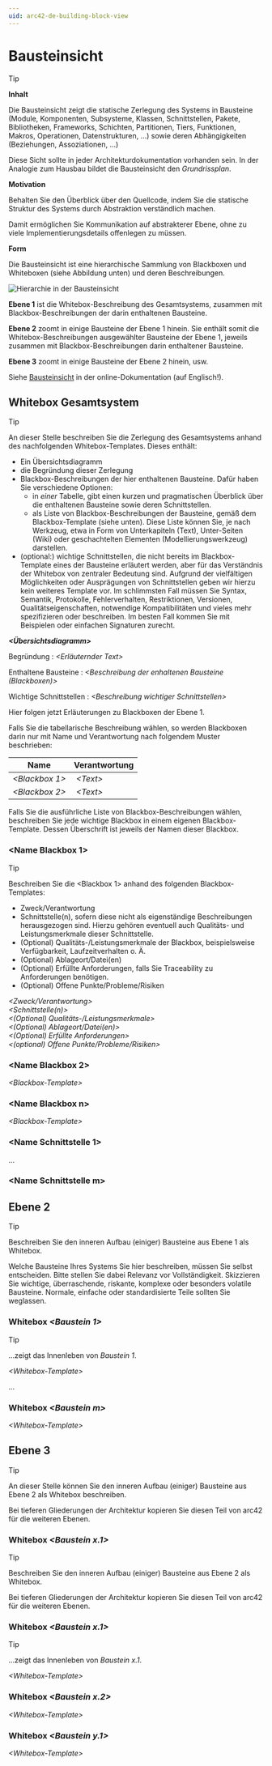 ```yaml
---
uid: arc42-de-building-block-view
---
```


# Bausteinsicht

> [!TIP]
> **Inhalt**
> 
> Die Bausteinsicht zeigt die statische Zerlegung des Systems in Bausteine
> (Module, Komponenten, Subsysteme, Klassen, Schnittstellen, Pakete,
> Bibliotheken, Frameworks, Schichten, Partitionen, Tiers, Funktionen,
> Makros, Operationen, Datenstrukturen, ...) sowie deren Abhängigkeiten
> (Beziehungen, Assoziationen, ...)
> 
> Diese Sicht sollte in jeder Architekturdokumentation vorhanden sein. In
> der Analogie zum Hausbau bildet die Bausteinsicht den *Grundrissplan*.
> 
> **Motivation**
> 
> Behalten Sie den Überblick über den Quellcode, indem Sie die statische
> Struktur des Systems durch Abstraktion verständlich machen.
> 
> Damit ermöglichen Sie Kommunikation auf abstrakterer Ebene, ohne zu
> viele Implementierungsdetails offenlegen zu müssen.
> 
> **Form**
> 
> Die Bausteinsicht ist eine hierarchische Sammlung von Blackboxen und
> Whiteboxen (siehe Abbildung unten) und deren Beschreibungen.
> 
> ![Hierarchie in der Bausteinsicht](images/05_building_blocks-DE.png)
> 
> **Ebene 1** ist die Whitebox-Beschreibung des Gesamtsystems, zusammen
> mit Blackbox-Beschreibungen der darin enthaltenen Bausteine.
> 
> **Ebene 2** zoomt in einige Bausteine der Ebene 1 hinein. Sie enthält
> somit die Whitebox-Beschreibungen ausgewählter Bausteine der Ebene 1,
> jeweils zusammen mit Blackbox-Beschreibungen darin enthaltener
> Bausteine.
> 
> **Ebene 3** zoomt in einige Bausteine der Ebene 2 hinein, usw.
> 
> Siehe [Bausteinsicht](https://docs.arc42.org/section-5/) in der
> online-Dokumentation (auf Englisch!).

## Whitebox Gesamtsystem

> [!TIP]
> An dieser Stelle beschreiben Sie die Zerlegung des Gesamtsystems anhand
> des nachfolgenden Whitebox-Templates. Dieses enthält:
> 
> * Ein Übersichtsdiagramm
> * die Begründung dieser Zerlegung
> * Blackbox-Beschreibungen der hier enthaltenen Bausteine. Dafür haben
>   Sie verschiedene Optionen:
>   * in *einer* Tabelle, gibt einen kurzen und pragmatischen
>     Überblick über die enthaltenen Bausteine sowie deren
>     Schnittstellen.
>   * als Liste von Blackbox-Beschreibungen der Bausteine, gemäß dem
>     Blackbox-Template (siehe unten). Diese Liste können Sie, je nach
>     Werkzeug, etwa in Form von Unterkapiteln (Text), Unter-Seiten
>     (Wiki) oder geschachtelten Elementen (Modellierungswerkzeug)
>     darstellen.
> * (optional:) wichtige Schnittstellen, die nicht bereits im
>   Blackbox-Template eines der Bausteine erläutert werden, aber für das
>   Verständnis der Whitebox von zentraler Bedeutung sind. Aufgrund der
>   vielfältigen Möglichkeiten oder Ausprägungen von Schnittstellen
>   geben wir hierzu kein weiteres Template vor. Im schlimmsten Fall
>   müssen Sie Syntax, Semantik, Protokolle, Fehlerverhalten,
>   Restriktionen, Versionen, Qualitätseigenschaften, notwendige
>   Kompatibilitäten und vieles mehr spezifizieren oder beschreiben. Im
>   besten Fall kommen Sie mit Beispielen oder einfachen Signaturen
>   zurecht.
> 
> ***&lt;Übersichtsdiagramm&gt;***
> 
> Begründung
> :  *&lt;Erläuternder Text&gt;*
> 
> Enthaltene Bausteine
> : *&lt;Beschreibung der enhaltenen Bausteine (Blackboxen)&gt;*
> 
> Wichtige Schnittstellen
> : *&lt;Beschreibung wichtiger Schnittstellen&gt;*
> 
> Hier folgen jetzt Erläuterungen zu Blackboxen der Ebene 1.
> 
> Falls Sie die tabellarische Beschreibung wählen, so werden Blackboxen
> darin nur mit Name und Verantwortung nach folgendem Muster beschrieben:
> 
> **Name**             | **Verantwortung**
> -------------------- | ------------------
> *&lt;Blackbox 1&gt;* |  *&lt;Text&gt;*
> *&lt;Blackbox 2&gt;* |  *&lt;Text&gt;*
> 
> Falls Sie die ausführliche Liste von Blackbox-Beschreibungen wählen,
> beschreiben Sie jede wichtige Blackbox in einem eigenen
> Blackbox-Template. Dessen Überschrift ist jeweils der Namen dieser
> Blackbox.

### &lt;Name Blackbox 1&gt;

> [!TIP]
> Beschreiben Sie die \<Blackbox 1> anhand des folgenden
> Blackbox-Templates:
> * Zweck/Verantwortung
> * Schnittstelle(n), sofern diese nicht als eigenständige
>   Beschreibungen herausgezogen sind. Hierzu gehören eventuell auch
>   Qualitäts- und Leistungsmerkmale dieser Schnittstelle.
> * (Optional) Qualitäts-/Leistungsmerkmale der Blackbox, beispielsweise
>   Verfügbarkeit, Laufzeitverhalten o. Ä.
> * (Optional) Ablageort/Datei(en)
> * (Optional) Erfüllte Anforderungen, falls Sie Traceability zu
>   Anforderungen benötigen.
> * (Optional) Offene Punkte/Probleme/Risiken

*\<Zweck/Verantwortung>*  
*\<Schnittstelle(n)>*  
*\<(Optional) Qualitäts-/Leistungsmerkmale>*  
*\<(Optional) Ablageort/Datei(en)>*  
*\<(Optional) Erfüllte Anforderungen>*  
*\<(optional) Offene Punkte/Probleme/Risiken>*

### \<Name Blackbox 2>

*\<Blackbox-Template>*

### \<Name Blackbox n>

*\<Blackbox-Template>*

### \<Name Schnittstelle 1>

...

### \<Name Schnittstelle m>

## Ebene 2

> [!TIP]
> Beschreiben Sie den inneren Aufbau (einiger) Bausteine aus Ebene 1 als
> Whitebox.
> 
> Welche Bausteine Ihres Systems Sie hier beschreiben, müssen Sie selbst
> entscheiden. Bitte stellen Sie dabei Relevanz vor Vollständigkeit.
> Skizzieren Sie wichtige, überraschende, riskante, komplexe oder
> besonders volatile Bausteine. Normale, einfache oder standardisierte
> Teile sollten Sie weglassen.

### Whitebox *\<Baustein 1>*

> [!TIP]
> …zeigt das Innenleben von *Baustein 1*.
 
*\<Whitebox-Template>*

...

### Whitebox *\<Baustein m>*

*\<Whitebox-Template>*

## Ebene 3

> [!TIP]
> An dieser Stelle können Sie den inneren Aufbau (einiger) Bausteine aus
> Ebene 2 als Whitebox beschreiben.
> 
> Bei tieferen Gliederungen der Architektur kopieren Sie diesen Teil von
> arc42 für die weiteren Ebenen.

### Whitebox *\<Baustein x.1>*

> [!TIP]
> Beschreiben Sie den inneren Aufbau (einiger) Bausteine aus Ebene 2 als
> Whitebox.
> 
> Bei tieferen Gliederungen der Architektur kopieren Sie diesen Teil von
> arc42 für die weiteren Ebenen.

### Whitebox *\<Baustein x.1>*

> [!TIP]
> ...zeigt das Innenleben von *Baustein x.1*.

*\<Whitebox-Template>*

### Whitebox *\<Baustein x.2>*

*\<Whitebox-Template>*

### Whitebox *\<Baustein y.1>*

*\<Whitebox-Template>*
